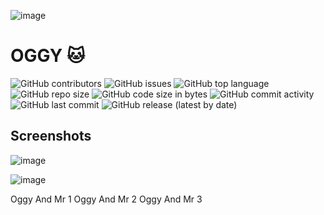 ![image](https://github.com/TienNHM/OGGY/assets/33385777/2ca36602-0425-4a7d-adba-0e1f0ce3cbf1)

# OGGY 🐱
![GitHub contributors](https://img.shields.io/github/contributors/TienNHM/OGGY) 
![GitHub issues](https://img.shields.io/github/issues/TienNHM/OGGY?color=red) 
![GitHub top language](https://img.shields.io/github/languages/top/TienNHM/OGGY?color=cyan) 
![GitHub repo size](https://img.shields.io/github/repo-size/TienNHM/OGGY) 
![GitHub code size in bytes](https://img.shields.io/github/languages/code-size/TienNHM/OGGY) 
![GitHub commit activity](https://img.shields.io/github/commit-activity/m/TienNHM/OGGY?color=g) 
![GitHub last commit](https://img.shields.io/github/last-commit/TienNHM/OGGY?color=yellow) 
![GitHub release (latest by date)](https://img.shields.io/github/v/release/TienNHM/OGGY)

## Screenshots

![image](https://github.com/TienNHM/OGGY/assets/33385777/ff8013eb-0110-49ff-aa36-c439635511b6)

![image](https://github.com/TienNHM/OGGY/assets/33385777/9d7e963d-d2e2-4607-9c53-ac9ee8b50195)

Oggy And Mr 1
Oggy And Mr 2
Oggy And Mr 3
